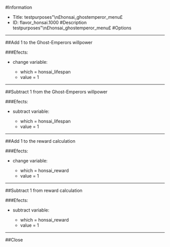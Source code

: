 #Information
 - Title: testpurposes"\n£honsai_ghostemperor_menu£
 - ID: flavor_honsai.1000
#Description
testpurposes"\n£honsai_ghostemperor_menu£
#Options

___
##Add 1 to the Ghost-Emperors willpower

###Efects:<ul><li>change variable:</li><ul><li>which = honsai_lifespan</li><li>value = 1</li></ul></ul>

___
##Subtract 1 from the Ghost-Emperors willpower

###Efects:<ul><li>subtract variable:</li><ul><li>which = honsai_lifespan</li><li>value = 1</li></ul></ul>

___
##Add 1 to the reward calculation

###Efects:<ul><li>change variable:</li><ul><li>which = honsai_reward</li><li>value = 1</li></ul></ul>

___
##Subtract 1 from reward calculation

###Efects:<ul><li>subtract variable:</li><ul><li>which = honsai_reward</li><li>value = 1</li></ul></ul>

___
##Close
